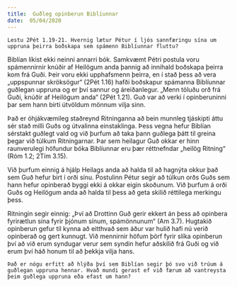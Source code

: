 ```yaml
---
title:  Guðleg opinberun Biblíunnar
date:  05/04/2020
---
```


`Lestu 2Pét 1.19-21. Hvernig lætur Pétur í ljós sannfæringu sína um uppruna þeirra boðskapa sem spámenn Biblíunnar fluttu?`

Biblían líkist ekki neinni annarri bók. Samkvæmt Pétri postula voru spámennirnir knúðir af Heilögum anda þannig að innihald boðskapa þeirra kom frá Guði. Þeir voru ekki upphafsmenn þeirra, en í stað þess að vera „uppspunnar skröksögur“ (2Pét 1.16) hafði boðskapur spámanna Biblíunnar guðlegan uppruna og er því sannur og áreiðanlegur. „Menn töluðu orð frá Guði, knúðir af Heilögum anda“ (2Pét 1.21). Guð var að verki í opinberuninni þar sem hann birti útvöldum mönnum vilja sinn.

Það er óhjákvæmileg staðreynd Ritninganna að bein munnleg tjáskipti áttu sér stað milli Guðs og útvalinna einstaklinga. Þess vegna hefur Biblían sérstakt guðlegt vald og við þurfum að taka þann guðlega þátt til greina þegar við túlkum Ritningarnar. Þar sem heilagur Guð okkar er hinn raunverulegi höfundur bóka Biblíunnar eru þær réttnefndar „heilög Ritning“ (Róm 1.2; 2Tím 3.15).

Við þurfum einnig á hjálp Heilags anda að halda til að hagnýta okkur það sem Guð hefur birt í orði sínu. Postulinn Pétur segir að túlkun orðs Guðs sem hann hefur opinberað byggi ekki á okkar eigin skoðunum. Við þurfum á orði Guðs og Heilögum anda að halda til þess að geta skilið réttilega merkingu þess.

Ritningin segir einnig: „Því að Drottinn Guð gerir ekkert án þess að opinbera fyrirætlun sína fyrir þjónum sínum, spámönnunum“ (Am 3.7). Hugtakið opinberun gefur til kynna að eitthvað sem áður var hulið hafi nú verið opinberað og gert kunnugt. Við mennirnir höfum þörf fyrir slíka opinberun því að við erum syndugar verur sem syndin hefur aðskilið frá Guði og við erum því háð honum til að þekkja vilja hans.

`Það er nógu erfitt að hlýða því sem Biblían segir þó svo við trúum á guðlegan uppruna hennar. Hvað mundi gerast ef við færum að vantreysta þeim guðlega uppruna eða efast um hann?`
